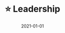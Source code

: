 ---
title: ⭐ Leadership
description: Brief description of this section
cover: leadership.jpg
date: 2021-01-01
---